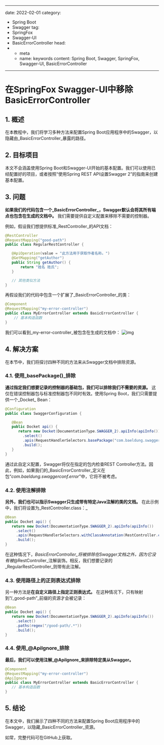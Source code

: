 ---
date: 2022-02-01
category:
  - Spring Boot
  - Swagger
tag:
  - SpringFox
  - Swagger-UI
  - BasicErrorController
head:
  - - meta
    - name: keywords
      content: Spring Boot, Swagger, SpringFox, Swagger-UI, BasicErrorController
------
# 在SpringFox Swagger-UI中移除BasicErrorController

## 1. 概述

在本教程中，我们将学习多种方法来配置Spring Boot应用程序中的Swagger，以隐藏由_BasicErrorController_暴露的路径。

## 2. 目标项目

本文不会涵盖使用Spring Boot和Swagger-UI开始的基本配置。我们可以使用已经配置好的项目，或者按照“使用Spring REST API设置Swagger 2”的指南来创建基本配置。

## 3. 问题

**如果我们的代码包含一个_BasicErrorController_，Swagger默认会将其所有端点也包含在生成的文档中。** 我们需要提供自定义配置来移除不需要的控制器。

例如，假设我们想提供标准_RestController_的API文档：
```java
@RestController
@RequestMapping("good-path")
public class RegularRestController {

   @ApiOperation(value = "此方法用于获取作者名称。")
   @GetMapping("getAuthor")
   public String getAuthor() {
       return "姓名 姓氏";
   }

   // 其他类似方法
}
```

再假设我们的代码中包含一个扩展了_BasicErrorController_的类：
```java
@Component
@RequestMapping("my-error-controller")
public class MyErrorController extends BasicErrorController {
    // 基本构造函数
}
```

我们可以看到_my-error-controller_被包含在生成的文档中： ![img](https://www.baeldung.com/wp-content/uploads/2022/02/swagger.png)

## 4. 解决方案

在本节中，我们将探讨四种不同的方法来从Swagger文档中排除资源。

### 4.1. 使用_basePackage()_排除

**通过指定我们想要记录的控制器的基础包，我们可以排除我们不需要的资源。**
这仅在错误控制器包与标准控制器包不同时有效。使用Spring Boot，我们只需要提供一个_Docket_ Bean：
```java
@Configuration
public class SwaggerConfiguration {

   @Bean
   public Docket api() {
      return new Docket(DocumentationType.SWAGGER_2).apiInfo(apiInfo())
        .select()
        .apis(RequestHandlerSelectors.basePackage("com.baeldung.swaggerconf.controller"))
        .build();
   }
}
```

通过此自定义配置，Swagger将仅在指定的包内检查REST Controller方法。因此，例如，如果我们的_BasicErrorController_定义在包“_com.baeldung.swaggerconf.error_”中，它将不被考虑。

### 4.2. 使用注解排除

**另外，我们也可以指示Swagger只生成带有特定Java注解的类的文档。**
在此示例中，我们将设置为_RestController.class：_
```java
@Bean
public Docket api() {
   return new Docket(DocumentationType.SWAGGER_2).apiInfo(apiInfo())
     .select()
     .apis(RequestHandlerSelectors.withClassAnnotation(RestController.class))
     .build();
}
```

在这种情况下，_BasicErrorController_将被排除在Swagger文档之外，因为它没有被_@RestController_注解装饰。相反，我们想要记录的_RegularRestController_则带有此注解。

### 4.3. 使用路径上的正则表达式排除

另一种方法是**在自定义路径上指定正则表达式。** 在这种情况下，只有映射到“/_good-path”_前缀的资源才会被记录：
```java
@Bean
public Docket api() {
   return new Docket(DocumentationType.SWAGGER_2).apiInfo(apiInfo())
     .select()
     .paths(regex("/good-path/.*"))
     .build();
}
```

### 4.4. 使用_@ApiIgnore_排除

**最后，我们可以使用注解_@ApiIgnore_来排除特定类从Swagger。**
```java
@Component
@RequestMapping("my-error-controller")
@ApiIgnore
public class MyErrorController extends BasicErrorController {
   // 基本构造函数
}
```

## 5. 结论

在本文中，我们展示了四种不同的方法来配置Spring Boot应用程序中的Swagger，以隐藏_BasicErrorController_资源。

如常，完整代码可在GitHub上获取。
